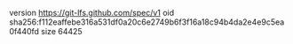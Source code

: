 version https://git-lfs.github.com/spec/v1
oid sha256:f112eaffebe316a531df0a20c6e2749b6f3f16a18c94b4da2e4e9c5ea0f440fd
size 64425
